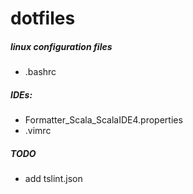 dotfiles
========

##### linux configuration files #####
* .bashrc

##### IDEs: #####
* Formatter_Scala_ScalaIDE4.properties
* .vimrc

##### TODO #####
* add tslint.json

